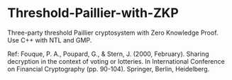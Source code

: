 # Threshold-Paillier-with-ZKP
Three-party threshold Paillier cryptosystem with Zero Knowledge Proof.
Use C++ with NTL and GMP.

Ref: Fouque, P. A., Poupard, G., & Stern, J. (2000, February). Sharing decryption in the context of voting or lotteries. In International Conference on Financial Cryptography (pp. 90-104). Springer, Berlin, Heidelberg.
